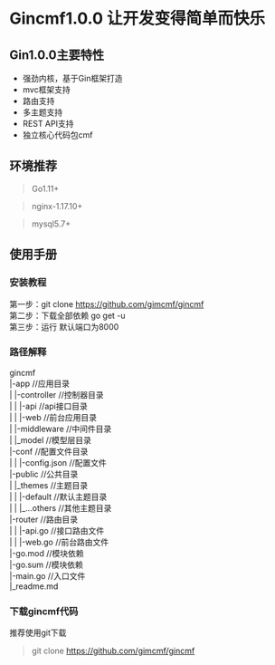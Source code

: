 # Gincmf1.0.0 让开发变得简单而快乐

## Gin1.0.0主要特性
* 强劲内核，基于Gin框架打造
* mvc框架支持
* 路由支持
* 多主题支持
* REST API支持
* 独立核心代码包cmf

## 环境推荐
> Go1.11+  

> nginx-1.17.10+ 

> mysql5.7+
## 使用手册 
### 安装教程
第一步：git clone https://github.com/gimcmf/gincmf  
第二步：下载全部依赖 go get -u  
第三步：运行 默认端口为8000
### 路径解释
gincmf  
|-app //应用目录  
| |-controller //控制器目录  
| | |-api //api接口目录  
| | |-web //前台应用目录  
| |-middleware //中间件目录  
| |_model //模型层目录  
|-conf //配置文件目录  
| | |-config.json //配置文件  
|-public //公共目录  
| |\_themes //主题目录  
| | |-default //默认主题目录  
| | |\_...others //其他主题目录  
|-router //路由目录  
| | |-api.go //接口路由文件  
| | |-web.go //前台路由文件  
|-go.mod  //模块依赖  
|-go.sum  //模块依赖  
|-main.go  //入口文件  
|_readme.md
### 下载gincmf代码
推荐使用git下载  
> git clone https://github.com/gimcmf/gincmf  